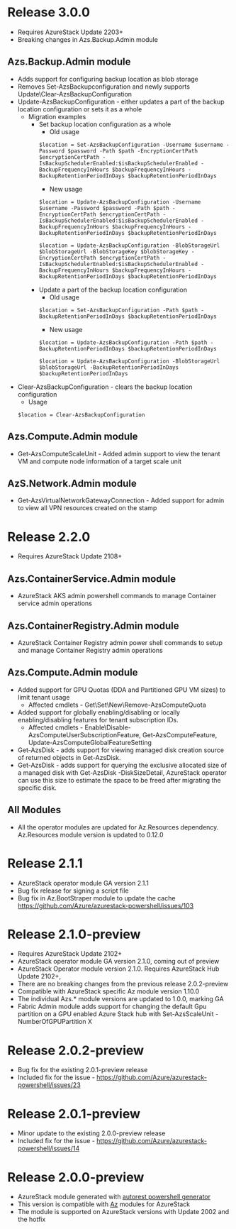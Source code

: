 # Release 3.0.0
* Requires AzureStack Update 2203+
* Breaking changes in Azs.Backup.Admin module
## Azs.Backup.Admin module 
* Adds support for configuring backup location as blob storage
* Removes Set-AzsBackupconfiguration and newly supports Update\Clear-AzsBackupConfiguration
* Update-AzsBackupConfiguration - either updates a part of the backup location configuration or sets it as a whole
    * Migration examples
        * Set backup location configuration as a whole
            * Old usage
            ```
            $location = Set-AzsBackupConfiguration -Username $username -Password $password -Path $path -EncryptionCertPath $encryptionCertPath -IsBackupSchedulerEnabled:$isBackupSchedulerEnabled -BackupFrequencyInHours $backupFrequencyInHours -BackupRetentionPeriodInDays $backupRetentionPeriodInDays
            ```
            * New usage
            ```
            $location = Update-AzsBackupConfiguration -Username $username -Password $password -Path $path -EncryptionCertPath $encryptionCertPath -IsBackupSchedulerEnabled:$isBackupSchedulerEnabled -BackupFrequencyInHours $backupFrequencyInHours -BackupRetentionPeriodInDays $backupRetentionPeriodInDays

            $location = Update-AzsBackupConfiguration -BlobStorageUrl $blobStorageUrl -BlobStorageKey $blobStorageKey -EncryptionCertPath $encryptionCertPath -IsBackupSchedulerEnabled:$isBackupSchedulerEnabled -BackupFrequencyInHours $backupFrequencyInHours -BackupRetentionPeriodInDays $backupRetentionPeriodInDays
            ```
        * Update a part of the backup location configuration
            * Old usage
            ```
            $location = Set-AzsBackupConfiguration -Path $path -BackupRetentionPeriodInDays $backupRetentionPeriodInDays
            ```
            * New usage
            ```
            $location = Update-AzsBackupConfiguration -Path $path -BackupRetentionPeriodInDays $backupRetentionPeriodInDays

            $location = Update-AzsBackupConfiguration -BlobStorageUrl $blobStorageUrl -BackupRetentionPeriodInDays $backupRetentionPeriodInDays
            ```
* Clear-AzsBackupConfiguration - clears the backup location configuration
    * Usage
    ```
    $location = Clear-AzsBackupConfiguration
    ```
## Azs.Compute.Admin module
* Get-AzsComputeScaleUnit - Added admin support to view the tenant VM and compute node information of a target scale unit

## AzS.Network.Admin module
* Get-AzsVirtualNetworkGatewayConnection - Added support for admin to view all VPN resources created on the stamp


# Release 2.2.0
* Requires AzureStack Update 2108+
## Azs.ContainerService.Admin module 
* AzureStack AKS admin powershell commands to manage Container service admin operations
## Azs.ContainerRegistry.Admin module
* AzureStack Container Registry admin power shell commands to setup and manage Container Registry admin operations
## Azs.Compute.Admin module
* Added support for GPU Quotas (DDA and Partitioned GPU VM sizes) to limit tenant usage
    * Affected cmdlets - Get\Set\New\Remove-AzsComputeQuota
* Added support for globally enabling/disabling or locally enabling/disabling features for tenant subscription IDs.
    * Affected cmdlets - Enable\Disable-AzsComputeUserSubscriptionFeature, Get-AzsComputeFeature, Update-AzsComputeGlobalFeatureSetting 
* Get-AzsDisk - adds support for viewing managed disk creation source of returned objects in Get-AzsDisk.
* Get-AzsDisk - adds support for querying the exclusive allocated size of a managed disk with Get-AzsDisk -DiskSizeDetail, AzureStack operator can use this size to estimate the space to be freed after migrating the specific disk.

## All Modules
* All the operator modules are updated for Az.Resources dependency. Az.Resources module version is updated to 0.12.0

# Release 2.1.1
* AzureStack operator module GA version 2.1.1
* Bug fix release for signing a script file
* Bug fix in Az.BootStraper module to update the cache https://github.com/Azure/azurestack-powershell/issues/103

# Release 2.1.0-preview
* Requires AzureStack Update 2102+
* AzureStack operator module GA version 2.1.0, coming out of preview
* AzureStack Operator module version 2.1.0. Requires AzureStack Hub Update 2102+,
* There are no breaking changes from the previous release 2.0.2-preview
* Compatible with AzureStack specific Az module version 1.10.0
* The individual Azs.* module versions are updated to 1.0.0, marking GA
* Fabric Admin module adds support for changing the default Gpu partition on a GPU enabled Azure Stack hub with Set-AzsScaleUnit -NumberOfGPUPartition X

# Release 2.0.2-preview
* Bug fix for the existing 2.0.1-preview release
* Included fix for the issue - https://github.com/Azure/azurestack-powershell/issues/23

# Release 2.0.1-preview
* Minor update to the existing 2.0.0-preview release
* Included fix for the issue - https://github.com/Azure/azurestack-powershell/issues/14

# Release 2.0.0-preview
* AzureStack module generated with [autorest powershell generator](https://github.com/Azure/autorest.powershell)
* This version is compatible with [Az](https://www.powershellgallery.com/packages/Az/0.10.0-preview) modules for AzureStack
* The module is supported on AzureStack versions with Update 2002 and the hotfix

